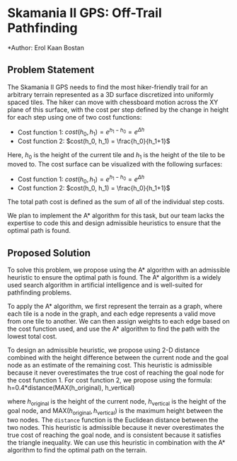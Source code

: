 # Skamania II GPS: Off-Trail Pathfinding
*Author: Erol Kaan Bostan

## Problem Statement

The Skamania II GPS needs to find the most hiker-friendly trail for an arbitrary terrain represented as a 3D surface discretized into uniformly spaced tiles. The hiker can move with chessboard motion across the XY plane of this surface, with the cost per step defined by the change in height for each step using one of two cost functions:

- Cost function 1: $cost(h_0, h_1) = e^{h_1-h_0} = e^{\Delta h}$
- Cost function 2: $cost(h_0, h_1) = \frac{h_0}{h_1+1}$

Here, $h_0$ is the height of the current tile and $h_1$ is the height of the tile to be moved to. The cost surface can be visualized with the following surfaces:

- Cost function 1: $cost(h_0, h_1) = e^{h_1-h_0} = e^{\Delta h}$
- Cost function 2: $cost(h_0, h_1) = \frac{h_0}{h_1+1}$

The total path cost is defined as the sum of all of the individual step costs.

We plan to implement the A* algorithm for this task, but our team lacks the expertise to code this and design admissible heuristics to ensure that the optimal path is found.

## Proposed Solution

To solve this problem, we propose using the A* algorithm with an admissible heuristic to ensure the optimal path is found. The A* algorithm is a widely used search algorithm in artificial intelligence and is well-suited for pathfinding problems.

To apply the A* algorithm, we first represent the terrain as a graph, where each tile is a node in the graph, and each edge represents a valid move from one tile to another. We can then assign weights to each edge based on the cost function used, and use the A* algorithm to find the path with the lowest total cost.

To design an admissible heuristic, we propose using 2-D distance combined with the height difference between the current node and the goal node as an estimate of the remaining cost. This heuristic is admissible because it never overestimates the true cost of reaching the goal node for the cost function 1. For cost function 2, we propose using the formula: h=0.4*distance(MAX(h_original), h_vertical)

where $h_{\text{original}}$ is the height of the current node, $h_{\text{vertical}}$ is the height of the goal node, and $\text{MAX}(h_{\text{original}}, h_{\text{vertical}})$ is the maximum height between the two nodes. The `distance` function is the Euclidean distance between the two nodes. This heuristic is admissible because it never overestimates the true cost of reaching the goal node, and is consistent because it satisfies the triangle inequality. We can use this heuristic in combination with the A* algorithm to find the optimal path on the terrain.


